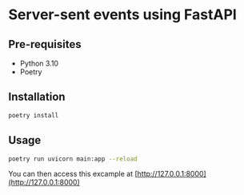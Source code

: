 # Server-sent events using FastAPI

## Pre-requisites

- Python 3.10
- Poetry

## Installation

```bash
poetry install
```

## Usage

```bash
poetry run uvicorn main:app --reload
```

You can then access this excample at [http://127.0.0.1:8000](http://127.0.0.1:8000)
